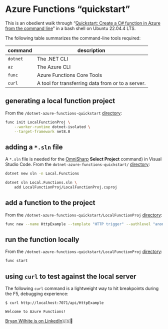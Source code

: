 # Azure Functions “quickstart”

This is an obedient walk through “[Quickstart: Create a C# function in Azure from the command line](https://learn.microsoft.com/en-us/azure/azure-functions/create-first-function-cli-csharp?tabs=linux%2Cazure-cli)” in a bash shell on Ubuntu 22.04.4 LTS.

The following table summarizes the command-line tools required:

| command | description |
| - | - |
| `dotnet` | The .NET CLI |
| `az` | The Azure CLI |
| `func` | Azure Functions Core Tools |
| `curl` | A tool for transferring data from or to a server. |

## generating a local function project

From the `/dotnet-azure-functions-quickstart` [directory](../dotnet-azure-functions-quickstart):

```bash
func init LocalFunctionProj \
    --worker-runtime dotnet-isolated \
    --target-framework net8.0
```

## adding a `*.sln` file

A `*.sln` file is needed for the [OmniSharp](https://www.omnisharp.net/) **Select Project** command) in Visual Studio Code. From the `dotnet-azure-functions-quickstart/` [directory](../dotnet-azure-functions-quickstart):

```bash
dotnet new sln -n Local.Functions

dotnet sln Local.Functions.sln \
    add LocalFunctionProj/LocalFunctionProj.csproj
```

## add a function to the project

From the `/dotnet-azure-functions-quickstart/LocalFunctionProj` [directory](../dotnet-azure-functions-quickstart/LocalFunctionProj):

```bash
func new --name HttpExample --template "HTTP trigger" --authlevel "anonymous"
```

## run the function locally


From the `/dotnet-azure-functions-quickstart/LocalFunctionProj` [directory](../dotnet-azure-functions-quickstart/LocalFunctionProj):

```bash
func start
```

## using `curl` to test against the local server

The following `curl` command is a lightweight way to hit breakpoints during the F5, debugging experience:

```shell
$ curl http://localhost:7071/api/HttpExample

Welcome to Azure Functions!

```

[Bryan Wilhite is on LinkedIn](https://www.linkedin.com/in/wilhite)🇺🇸💼
